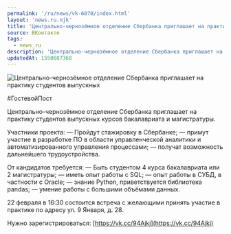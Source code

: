 ```yaml
---
permalink: '/ru/news/vk-6070/index.html'
layout: 'news.ru.njk'
title: 'Центрально-чернозёмное отделение Сбербанка приглашает на практику студентов выпускных курсов'
source: ВКонтакте
tags:
  - news_ru
description: 'Центрально-чернозёмное отделение Сбербанка приглашает на практику студентов выпускных'
updatedAt: 1550687368
---
```

![Центрально-чернозёмное отделение Сбербанка приглашает на практику студентов выпускных](https://sun9-57.userapi.com/impf/c848532/v848532754/13a082/1Wb0FqJI3YQ.jpg?size=1280x853&quality=96&proxy=1&sign=ffaed910888600772f4600716253009f&c_uniq_tag=MaYCyS0F6G60LFiWqA7_Xl7heVcrZcv8alwwHDIjiEQ&type=album)

#ГостевойПост

Центрально-чернозёмное отделение Сбербанка приглашает на практику студентов выпускных курсов бакалавриата и магистратуры.

Участники проекта:
— Пройдут стажировку в Сбербанке;
— примут участие в разработке ПО в области управленческой аналитики и автоматизированного управления процессами;
— получат возможность дальнейшего трудоустройства.

От кандидатов требуется:
— Быть студентом 4 курса бакалавриата или 2 магистратуры;
— иметь опыт работы с SQL;
— опыт работы в СУБД, в частности с Oracle;
— знание Python, приветствуется библиотека pandas;
— умение работы с большими объёмами данных.

22 февраля в 16:30 состоится встреча с желающими принять участие в практике по адресу ул. 9 Января, д. 28.

Нужно зарегистрироваться: [https://vk.cc/94Ajkj](https://vk.cc/94Ajkj)
